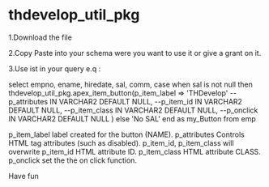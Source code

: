 # thdevelop_util_pkg
1.Download the file

2.Copy Paste into your schema were you want to use it or give a grant on it.

3.Use ist in your query
e.q : 

select empno,
       ename,
       hiredate,
       sal,
       comm,
       case when sal is not null then
           thdevelop_util_pkg.apex_item_button(p_item_label    => 'THDevelop'
                                               --p_attributes     IN    VARCHAR2 DEFAULT NULL,
                                               --p_item_id        IN    VARCHAR2 DEFAULT NULL,
                                               --p_item_class     IN    VARCHAR2 DEFAULT NULL,
                                               --p_onclick        IN    VARCHAR2 DEFAULT NULL
                                               )
           else 'No SAL' end as my_Button 
from emp

p_item_label label created for the button (NAME).
p_attributes Controls HTML tag attributes (such as disabled). p_item_id, p_item_class will overwrite
p_item_id HTML attribute ID. 
p_item_class HTML attribute CLASS.
p_onclick set the the on click function.

Have fun
